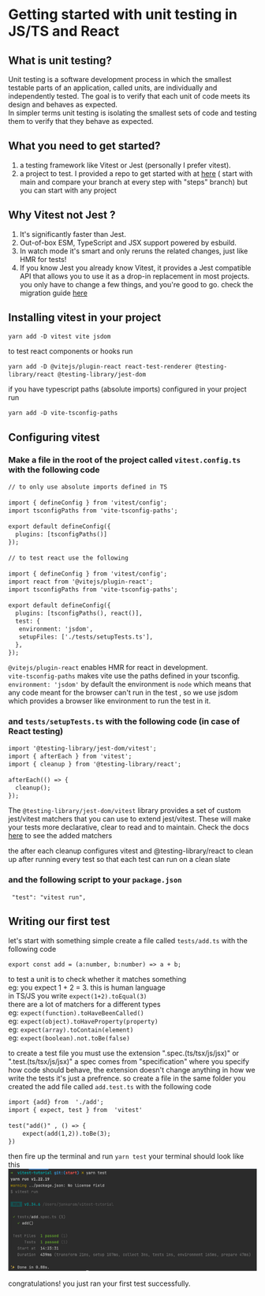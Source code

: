 # Getting started with unit testing in JS/TS and React

## What is unit testing?

Unit testing is a software development process in which the smallest testable parts of an application, called units, are individually and independently tested. The goal is to verify that each unit of code meets its design and behaves as expected.<br/>
In simpler terms unit testing is isolating the smallest sets of code and testing them to verify that they behave as expected.

## What you need to get started?

1. a testing framework like Vitest or Jest (personally I prefer vitest).
2. a project to test. I provided a repo to get started with at [here](https://github.com/JanKaram2020/vitest-tutorial) ( start with main and compare your branch at every step with "steps" branch) but you can start with any project

## Why Vitest not Jest ?
1. It's significantly faster than Jest.
2. Out-of-box ESM, TypeScript and JSX support powered by esbuild.
3. In watch mode it's smart and only reruns the related changes, just like HMR for tests!
4. If you know Jest you already know Vitest, it provides a Jest compatible API that allows you to use it as a drop-in replacement in most projects.<br/> you only have to change a few things, and you're good to go. check the migration guide [here](https://vitest.dev/guide/migration.html#migrating-from-jest)

## Installing vitest in your project



    yarn add -D vitest vite jsdom 


to test react components or hooks run <br/>



    yarn add -D @vitejs/plugin-react react-test-renderer @testing-library/react @testing-library/jest-dom 





if you have typescript paths (absolute imports) configured in your project run



    yarn add -D vite-tsconfig-paths 




## Configuring vitest
### Make a file in the root of the project called `vitest.config.ts` with the following code

    // to only use absolute imports defined in TS

    import { defineConfig } from 'vitest/config';  
    import tsconfigPaths from 'vite-tsconfig-paths';  

    export default defineConfig({  
      plugins: [tsconfigPaths()]
    });

    // to test react use the following

    import { defineConfig } from 'vitest/config';  
    import react from '@vitejs/plugin-react';
    import tsconfigPaths from 'vite-tsconfig-paths';  
    
    export default defineConfig({  
      plugins: [tsconfigPaths(), react()],  
      test: { 
       environment: 'jsdom',
       setupFiles: ['./tests/setupTests.ts'],  
      },  
    });

`@vitejs/plugin-react` enables HMR for react in development.<br/>
`vite-tsconfig-paths` makes vite use the paths defined in your tsconfig.<br/>
`environment: 'jsdom'` by default the environment is `node` which means that any code meant for the browser can't run in the test
, so we use jsdom which provides a browser like environment to run the test in it.

### and `tests/setupTests.ts`    with the following code (in case of React testing)

    import '@testing-library/jest-dom/vitest';
    import { afterEach } from 'vitest';  
    import { cleanup } from '@testing-library/react';
    
    afterEach(() => {  
      cleanup();  
    });

The `@testing-library/jest-dom/vitest` library provides a set of custom jest/vitest matchers that you can use to extend jest/vitest. These will make your tests more declarative, clear to read and to maintain. Check the docs [here](https://www.npmjs.com/package/@testing-library/jest-dom) to see the added matchers

the after each cleanup configures vitest and @testing-library/react to clean up after running every test so that each test can run on a clean slate
### and the following script to your `package.json`

     "test": "vitest run",

## Writing our first test
let's start with something simple
create a file called  `tests/add.ts` with the following code

    export const add = (a:number, b:number) => a + b;
to test a unit is to check whether it matches something  <br/>
eg: you expect 1 + 2 = 3. this is human language <br/>
in TS/JS you write `expect(1+2).toEqual(3)` <br/>
there are a lot of matchers for a different types <br/>
eg: `expect(function).toHaveBeenCalled()` <br/>
eg: `expect(object).toHaveProperty(property)` <br/>
eg: `expect(array).toContain(element)` <br/>
eg: `expect(boolean).not.toBe(false)` <br/>

to create a test file you must use the extension ".spec.(ts/tsx/js/jsx)" or ".test.(ts/tsx/js/jsx)"
a spec comes from "specification" where you specify how code should behave, the extension doesn't change anything in how we write the tests it's just a prefrence.
so create a file in the same folder you created the add file called `add.test.ts` with the following code

    import {add} from  './add';
    import { expect, test } from  'vitest'
    
    test("add()" , () => {
	    expect(add(1,2)).toBe(3);
    })

then fire up the terminal and run `yarn test`
your terminal should look like this <br/>
![1.png](public/tutorial/1.png)

congratulations! you just ran your first test successfully.
